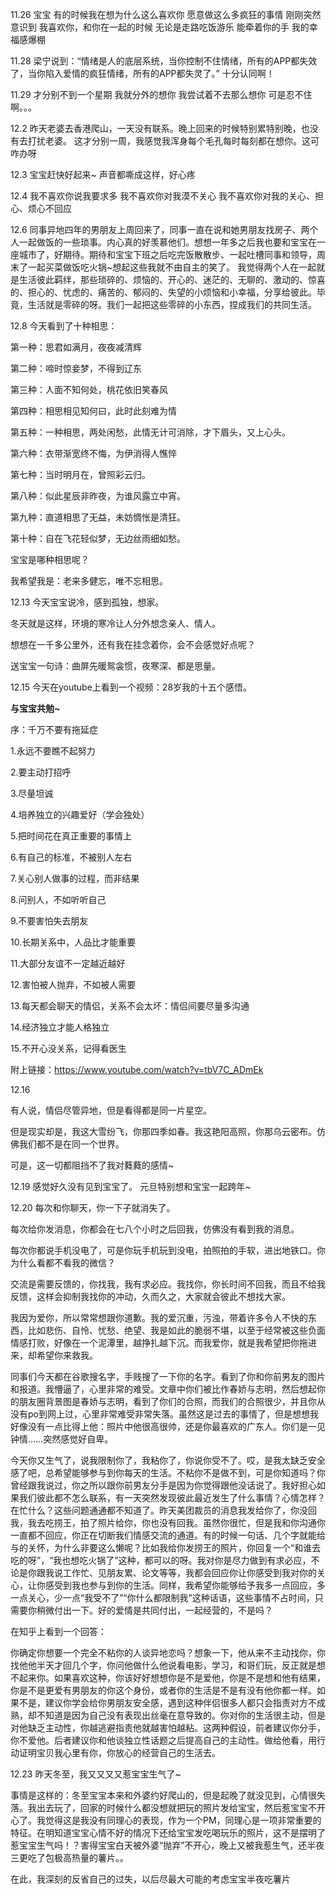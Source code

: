 11.26
宝宝
有的时候我在想为什么这么喜欢你
愿意做这么多疯狂的事情
刚刚突然意识到
我喜欢你，和你在一起的时候
无论是走路吃饭游乐
能牵着你的手
我的幸福感爆棚

11.28
梁宁说到：“情绪是人的底层系统，当你控制不住情绪，所有的APP都失效了，当你陷入爱情的疯狂情绪，所有的APP都失灵了。”
十分认同啊！

11.29
才分别不到一个星期
我就分外的想你
我尝试着不去那么想你
可是忍不住啊。。。

12.2
昨天老婆去香港爬山，一天没有联系。晚上回来的时候特别累特别晚，也没有去打扰老婆。
这才分别一周，我感觉我浑身每个毛孔每时每刻都在想你。这可咋办呀

12.3
宝宝赶快好起来~
声音都嘶成这样，好心疼

12.4
我不喜欢你说我要求多
我不喜欢你对我漠不关心
我不喜欢你对我的关心、担心、烦心不回应

12.6
同事异地四年的男朋友上周回来了，同事一直在说和她男朋友找房子、两个人一起做饭的一些琐事。内心真的好羡慕他们。想想一年多之后我也要和宝宝在一座城市了，好期待。期待和宝宝下班之后吃完饭散散步、一起吐槽同事和领导，周末了一起买菜做饭吃火锅~想起这些我就不由自主的笑了。
我觉得两个人在一起就是生活彼此羁绊，那些琐碎的、烦恼的、开心的、迷茫的、无聊的、激动的、惊喜的、担心的、忧虑的、痛苦的、郁闷的、失望的小烦恼和小幸福，分享给彼此。毕竟，生活就是零碎的呀。我们一起把这些零碎的小东西，捏成我们的共同生活。

12.8
今天看到了十种相思：

第一种：思君如满月，夜夜减清辉

第二种：啼时惊妾梦，不得到辽东

第三种：人面不知何处，桃花依旧笑春风

第四种：相思相见知何曰，此时此刻难为情

第五种：一种相思，两处闲愁，此情无计可消除，才下眉头，又上心头。

第六种：衣带渐宽终不悔，为伊消得人憔悴

第七种：当时明月在，曾照彩云归。

第八种：似此星辰非昨夜，为谁风露立中宵。

第九种：直道相思了无益，未妨惆怅是清狂。

第十种：自在飞花轻似梦，无边丝雨细如愁。

宝宝是哪种相思呢？

我希望我是：老来多健忘，唯不忘相思。

12.13
今天宝宝说冷，感到孤独，想家。

冬天就是这样，环境的寒冷让人分外想念亲人、情人。

想想在一千多公里外，还有我在挂念着你，会不会感觉好点呢？

送宝宝一句诗：曲屏先暖鸳衾惯，夜寒深、都是思量。

12.15
今天在youtube上看到一个视频：28岁我的十五个感悟。

**与宝宝共勉~**

序：千万不要有拖延症

1.永远不要瞧不起努力 

2.要主动打招呼 

3.尽量坦诚 

4.培养独立的兴趣爱好（学会独处） 

5.把时间花在真正重要的事情上

6.有自己的标准，不被别人左右 

7.关心别人做事的过程，而非结果 

8.问别人，不如听听自己 

9.不要害怕失去朋友 

10.长期关系中，人品比才能重要

11.大部分友谊不一定越近越好 

12.害怕被人抛弃，不如被人需要 

13.每天都会聊天的情侣，关系不会太坏：情侣间要尽量多沟通

14.经济独立才能人格独立 

15.不开心没关系，记得看医生

附上链接：https://www.youtube.com/watch?v=tbV7C_ADmEk

12.16

有人说，情侣尽管异地，但是看得都是同一片星空。

但是现实却是，我这大雪纷飞，你那四季如春。我这艳阳高照，你那乌云密布。仿佛我们都不是在同一个世界。

可是，这一切都阻挡不了我对蕤蕤的感情~

12.19
感觉好久没有见到宝宝了。
元旦特别想和宝宝一起跨年~

12.20
每次和你聊天，你一下子就消失了。

每次给你发消息，你都会在七八个小时之后回我，仿佛没有看到我的消息。

每次你都说手机没电了，可是你玩手机玩到没电，拍照拍的手软，进出地铁口。你为什么看都不看我的微信？

交流是需要反馈的，你找我，我有求必应。我找你，你长时间不回我，而且不给我反馈，这样会抑制我找你的冲动，久而久之，大家就会彼此不想找大家。

我因为爱你，所以常常想跟你道歉。我的爱沉重，污浊，带着许多令人不快的东西，比如悲伤、自怜、忧愁、绝望、我是如此的脆弱不堪，以至于经常被这些负面情感打败，好像在一个泥潭里，越挣扎越下沉。而我爱你，就是我希望把你拖进来，却希望你来救我。

同事们今天都在谷歌搜名字，手贱搜了一下你的名字。看到了你和你前男友的图片和报道。我懵逼了，心里非常的难受。文章中你们被比作春娇与志明，然后想起你的朋友圈背景图是春娇与志明，看到了你们的合照，而我们的合照很少，并且你从没有po到网上过，心里非常难受非常失落。虽然这是过去的事情了，但是想想我好像没有一点比得上他：照片中他很高很帅，还是你最喜欢的广东人。你们是一见钟情……突然感觉好自卑。

今天你又生气了，说我限制你了，我粘你了，你说你受不了。哎，是我太缺乏安全感了吧，总希望能够参与到你每天的生活。不粘你不是做不到，可是你知道吗？你曾经跟我说过，你之所以跟你前男友分手是因为你觉得跟他没话说了。我好担心如果我们彼此都不怎么联系，有一天突然发现彼此最近发生了什么事情？心情怎样？在忙什么？这些问题通通都不知道了。昨天美团裁员的消息我发给你了，你没回我，我去吃捞王，拍了照片给你，你也没有回我。虽然你很忙，但是我和你沟通你一直都不回应，你正在切断我们情感交流的通道。有的时候一句话、几个字就能给与的关怀，为什么非要这么懒呢？比如我给你发捞王的照片，你回复一个“和谁去吃的呀”，“我也想吃火锅了”这种，都可以的呀。我对你是尽力做到有求必应，不论是你跟我说工作忙、见朋友累、论文等等，我都会回应你让你感受到我对你的关心，让你感受到我也参与到你的生活。同样，我希望你能够给予我多一点回应，多一点关心，少一点“我受不了”“你什么都限制我”这种话语，这些事情不占时间，只需要你稍微付出一下。好的爱情是共同付出，一起经营的，不是吗？


在知乎上看到一个回答：

你确定你想要一个完全不粘你的人谈异地恋吗？想象一下，他从来不主动找你，你找他他半天才回几个字，你问他做什么他说看电影，学习，和哥们玩，反正就是想不起来你。如果喜欢这种，你该好好想想你是不是爱他，你是不是想和他有结果，你是不是更爱有男朋友的你这个身份，或者你的生活是不是有没有他你都一样。如果不是，建议你学会给你男朋友安全感，遇到这种伴侣很多人都只会指责对方不成熟，却不知道是因为自己没有表现出丝毫在意导致的。你对你的生活很主动，但是对他缺乏主动性，你越逃避指责他就越害怕越粘。这两种假设，前者建议你分手，你不爱他。后者建议你和他谈独立性话题之后提高自己的主动性。做给他看，用行动证明宝贝我心里有你，你放心的经营自己的生活去。

12.23
昨天冬至，我又又又又惹宝宝生气了~

事情是这样的：冬至宝宝本来和外婆约好爬山的，但是起晚了就没见到，心情很失落。我出去玩了，回家的时候什么都没想就把玩的照片发给宝宝，然后惹宝宝不开心了。我觉得这是我没有同理心的表现，作为一个PM，同理心是一项非常重要的特征。在明知道宝宝心情不好的情况下还给宝宝发吃喝玩乐的照片，这不是摆明了惹宝宝生气吗！？害得宝宝白天被外婆“抛弃”不开心，晚上又被我惹生气，还半夜三更吃了包极高热量的薯片。。

在此，我深刻的反省自己的过失，以后尽最大可能的考虑宝宝半夜吃薯片

<!--stackedit_data:
eyJoaXN0b3J5IjpbLTk5OTc4OTMxMywxMTM1Mjg3MDkxLC0yMD
UwODg2MDg1LC0yMDg1OTAzMjA0LC05OTAyMjg1MCwtNTI2NDU0
OTcxLC0xMjQ3ODM4NjU2LDE5NTM1OTc1ODcsMTE1MDAyNDE4MV
19
-->